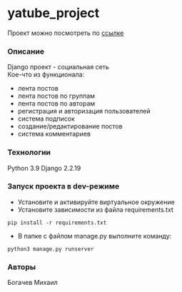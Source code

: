 # yatube_project
Проект можно посмотреть по [ссылке](http://MikhailBogachev.pythonanywhere.com/ "Деплой на pythonanywhere")
### Описание
Django проект - социальная сеть  
Кое-что из функционала:
- лента постов
- лента постов по группам
- лента постов по авторам
- регистрация и авторизация пользователей
- система подписок
- создание/редактирование постов
- система комментариев
### Технологии
Python 3.9
Django 2.2.19
### Запуск проекта в dev-режиме
- Установите и активируйте виртуальное окружение
- Установите зависимости из файла requirements.txt
```
pip install -r requirements.txt
``` 
- В папке с файлом manage.py выполните команду:
```
python3 manage.py runserver
```
### Авторы
Богачев Михаил 
